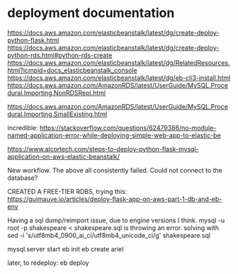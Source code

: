 # deployment documentation

https://docs.aws.amazon.com/elasticbeanstalk/latest/dg/create-deploy-python-flask.html
https://docs.aws.amazon.com/elasticbeanstalk/latest/dg/create-deploy-python-rds.html#python-rds-create
https://docs.aws.amazon.com/elasticbeanstalk/latest/dg/RelatedResources.html?icmpid=docs_elasticbeanstalk_console
https://docs.aws.amazon.com/elasticbeanstalk/latest/dg/eb-cli3-install.html
https://docs.aws.amazon.com/AmazonRDS/latest/UserGuide/MySQL.Procedural.Importing.NonRDSRepl.html


https://docs.aws.amazon.com/AmazonRDS/latest/UserGuide/MySQL.Procedural.Importing.SmallExisting.html


incredible: https://stackoverflow.com/questions/62479386/no-module-named-application-error-while-deploying-simple-web-app-to-elastic-be

https://www.alcortech.com/steps-to-deploy-python-flask-mysql-application-on-aws-elastic-beanstalk/

New workflow. The above all consistently failed. Could not connect to the database?

CREATED A FREE-TIER RDBS, trying this: https://guimauve.io/articles/deploy-flask-app-on-aws-part-1-db-and-eb-env



Having a sql dump/reimport issue, due to engine versions I think.
mysql -u root -p shakespeare < shakespeare.sql is throwing an error.
solving with
sed -i 's/utf8mb4_0900_ai_ci/utf8mb4_unicode_ci/g' shakespeare.sql


mysql.server start
	eb init
	eb create ariel

later, to redeploy:
	eb deploy